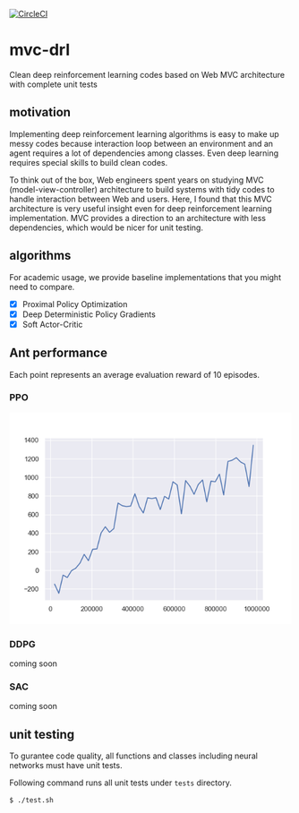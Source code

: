 [![CircleCI](https://circleci.com/gh/takuseno/mvc-drl.svg?style=svg&circle-token=a53a3796ed3591f9f3bd411807367df4a23483c0)](https://circleci.com/gh/takuseno/mvc-drl)

# mvc-drl
Clean deep reinforcement learning codes based on Web MVC architecture with complete unit tests

## motivation
Implementing deep reinforcement learning algorithms is easy to make up messy codes because interaction loop between an environment and an agent requires a lot of dependencies among classes.
Even deep learning requires special skills to build clean codes.

To think out of the box, Web engineers spent years on studying MVC (model-view-controller) architecture to build systems with tidy codes to handle interaction between Web and users.
Here, I found that this MVC architecture is very useful insight even for deep reinforcement learning implementation.
MVC provides a direction to an architecture with less dependencies, which would be nicer for unit testing.


## algorithms
For academic usage, we provide baseline implementations that you might need to compare.

- [x] Proximal Policy Optimization
- [x] Deep Deterministic Policy Gradients
- [x] Soft Actor-Critic

## Ant performance
Each point represents an average evaluation reward of 10 episodes.

### PPO
![ppo](graphs/ppo_ant.png)

### DDPG
coming soon

### SAC
coming soon

## unit testing
To gurantee code quality, all functions and classes including neural networks must have unit tests.

Following command runs all unit tests under `tests` directory.
```sh
$ ./test.sh
```
